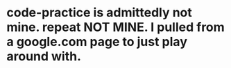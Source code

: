 # code-practice is admittedly not mine. repeat NOT MINE. I pulled from a google.com page to just play around with.
